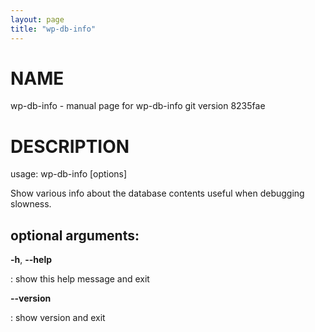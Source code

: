 ```yaml
---
layout: page
title: "wp-db-info"
---
```



NAME
====

wp-db-info - manual page for wp-db-info git version 8235fae

DESCRIPTION
===========

usage: wp-db-info \[options\]

Show various info about the database contents useful when debugging
slowness.

optional arguments:
-------------------

**-h**, **\--help**

:   show this help message and exit

**\--version**

:   show version and exit

